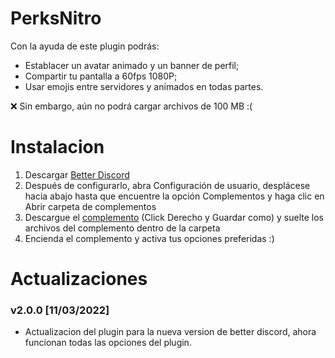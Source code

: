 # PerksNitro

Con la ayuda de este plugin podrás:

- Establacer un avatar animado  y un banner de perfil;
- Compartir tu pantalla a 60fps 1080P;
- Usar emojis entre servidores y animados en todas partes.

❌ Sin embargo, aún no podrá cargar archivos de 100 MB :(

# Instalacion

1. Descargar [Better Discord](https://betterdiscord.app)
2. Después de configurarlo, abra Configuración de usuario, desplácese hacia abajo hasta que encuentre la opción Complementos y haga clic en Abrir carpeta de complementos
3. Descargue el [complemento](https://raw.githubusercontent.com/vaguerstone/PerksNitro/main/PerksNitro.plugin.js) (Click Derecho y Guardar como)  y suelte los archivos del complemento dentro de la carpeta
4. Encienda el complemento y activa tus opciones preferidas :)

# Actualizaciones

### v2.0.0 [11/03/2022]

* Actualizacion del plugin para la nueva version de better discord, ahora funcionan todas las opciones del plugin.
